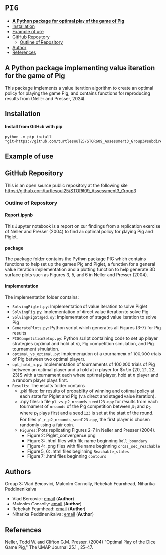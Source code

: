 # `PIG`
- [**A Python package for optimal play of the game of Pig**](#)
- [Installation](#installation)
- [Example of use](#example-of-use)
- [GitHub Repository](#github-repository)
    - [Outline of Repository](#outline-of-repository)
- [Author](#author)
- [References](#references)


## A Python package implementing value iteration for the game of Pig

This package implements a value iteration algorithm to create an optimal policy for playing the game Pig, and contains functions for reproducing results from (Neller and Presser, 2024).

## Installation

#### Install from GitHub with pip
    python -m pip install "git+https://github.com/turtlesoul25/STOR609_Assessment3_Group3#subdirectory=package"

## Example of use


## GitHub Repository

This is an open source public repository at the following site <https://github.com/turtlesoul25/STOR609_Assessment3_Group3>

### Outline of Repository
#### Report.ipynb
This Jupyter notebook is a report on our findings from a replication exercise of Neller and Presser (2004) to find an optimal policy for playing Pig and Piglet.

#### package
The package folder contains the Python package PIG which contains functions to help set up the games Pig and Piglet, a function for a general value iteration implementation and a plotting function to help generate 3D surface plots such as Figures 3, 5, and 6 in Neller and Presser (2004).

#### implementation
The implementation folder contains:
- `SolvingPiglet.py`: Implementation of value iteration to solve Piglet
- `SolvingPig.py`: Implementation of direct value iteration to solve Pig
- `SolvingPigStaged.oy`: Implementation of staged value iteration to solve Pig
- `GeneratePlots.py`: Python script which generates all Figures (3-7) for Pig results
- `PIGCompetitionSetup.py`: Python script containing code to set up player strategies (optimal and hold at $n$), Pig competition simulation, and Pig tournament simulation.
- `optimal_vs_optimal.py`: Implementation of a tournament of 100,000 trials of Pig between two optimal players.
- `opt_hold_n.py`: Implementation of tournaments of 100,000 trials of Pig between an optimal player and a hold at $n$ player for $n \in \{20, 21, 22, 23}$ with a tournament each where optimal player, hold at $n$ player and a random player plays first.
- `Results`: The results folder contains 
    - .pkl files: for results of probability of winning and optimal policy at each state for Piglet and Pig (via direct and staged value iteration).
    - .npy files: a file `p1_vs_p2_nrounds_seed123.npy` for results from each tournament of `nrounds` of the Pig competition between $p_1$ and $p_2$ where $p_1$ plays first and a seed `123` is set at the start of the round. For files `p1_r_p2_nrounds_seed123.npy`, the first player is chosen randomly using a fair coin.
    - `Figures`: Plots replicating Figures 2-7 in Neller and Presser (2004).
        - Figure 2: Piglet_convergence.png
        - Figure 3: .html files with file name beginning `Roll_boundary`
        - Figure 4: .png files with file name beginning `cross_sec_reachable` 
        - Figure 5, 6: .html files beginning `Reachable_states`
        - Figure 7: .html files beginning `contours`


## Authors

Group 3: Vlad Bercovici, Malcolm Connolly, Rebekah Fearnhead, Niharika Peddinenikalva

- Vlad Bercovici: [email](mailto:v.bercovici@lancaster.ac.uk) (**Author**)
- Malcolm Connolly: [email](mailto:m.connolly4@lancaster.ac.uk) (**Author**)
- Rebekah Fearnhead: [email](mailto:r.fearnhead1@lancaster.ac.uk) (**Author**)
- Niharika Peddinenikalva: [email](mailto:n.peddinenikalva@lancaster.ac.uk) (**Author**)

## References
Neller, Todd W. and Clifton G.M. Presser. (2004) "Optimal Play of the Dice Game Pig," The UMAP Journal 25.1 , 25-47.

